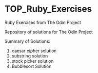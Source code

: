 # TOP_Ruby_Exercises
Ruby Exercises from The Odin Project

Repository of solutions for The Odin Project

Summary of Solutions:

1) caesar cipher solution
2) substring solution
3) stock picker solution
4) Bubblesort Solution
